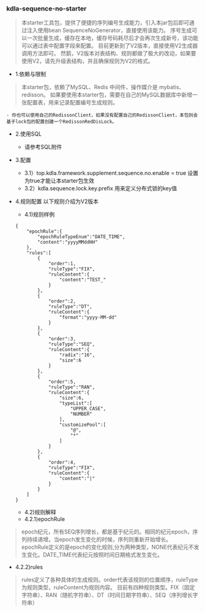 ### kdla-sequence-no-starter
> 本starter工具包，提供了便捷的序列编号生成能力，引入本jar包后即可通过注入使用bean SequenceNoGenerator，直接使用该能力。
序号生成可以一次批量生成，缓存在本地，缓存号码耗尽后才会再次生成新号，该功能可以通过表中配置字段来配置。
目前更新到了V2版本，直接使用V2生成器调用方法即可。
然鹅，V2版本对表结构、规则都做了极大的改动，如果要使用V2，请先升级表结构，并且确保规则为V2的格式。

* 1.依赖与限制
> 本starter包，依赖了MySQL、Redis 中间件，操作媒介是 mybatis、redisson。
如果要使用本starter包，需要在自己的MySQL数据库中新增一张配置表，用来记录配置编号生成规则。

    - 你也可以使用自己的RedissonClient，如果没有配置自己的RedissonClient，本包则会基于lock包的配置创建一个RedissonRedDisLock。

* 2.使用SQL
   - 请参考SQL附件

* 3.配置
    - 3.1）top.kdla.framework.supplement.sequence.no.enable = true
    设置为true才能让本starter包生效
    - 3.2）kdla.sequence.lock.key.prefix
    用来定义分布式锁的key值

* 4.规则配置
    以下规则介绍为V2版本
    - 4.1)规则样例
    ```
    {
        "epochRule":{
            "epochRuleTypeEnum":"DATE_TIME",
            "content":"yyyyMMddHH"
        },
        "rules":[
            {
                "order":1,
                "ruleType":"FIX",
                "ruleContent":{
                    "content":"TEST_"
                }
            },
            {
                "order":2,
                "ruleType":"DT",
                "ruleContent":{
                    "format":"yyyy-MM-dd"
                }
            },
            {
                "order":3,
                "ruleType":"SEQ",
                "ruleContent":{
                    "radix":"16",
                    "size":6
                }
            },
            {
                "order":5,
                "ruleType":"RAN",
                "ruleContent":{
                    "size":6,
                    "typeList":[
                        "UPPER_CASE",
                        "NUMBER"
                    ],
                    "customizePool":[
                        "@",
                        "*"
                    ]
                }
            },
            {
                "order":4,
                "ruleType":"FIX",
                "ruleContent":{
                    "content":"|"
                }
            }
        ]
    }
    ```
  - 4.2)规则解释
  - 4.2.1)epochRule 
>epoch纪元，所有SEQ序列增长，都是基于纪元的。相同的纪元epoch，序列持续递增。当epoch发生变化的时候，序列则重新开始增长。
>epochRule定义的是epoch的变化规则,分为两种类型，NONE代表纪元不发生变化。DATE_TIME代表纪元按照时间日期格式发生变化。
  - 4.2.2)rules
>rules定义了各种具体的生成规则。order代表该规则的位置顺序，ruleType为规则类型，ruleContent为规则内容。
>目前有四种规则类型。FIX（固定字符串）、RAN（随机字符串）、DT（时间日期字符串）、SEQ（序列增长字符串）